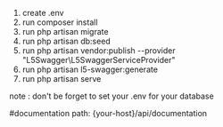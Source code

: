1. create .env 
2. run composer install
3. run php artisan migrate
4. run php artisan db:seed
5. run php artisan vendor:publish --provider "L5Swagger\L5SwaggerServiceProvider"
6. run php artisan l5-swagger:generate
7. run php artisan serve

note :
don't be forget to set your .env for your database

#documentation
path: {your-host}/api/documentation